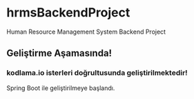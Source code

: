 # hrmsBackendProject
Human Resource Management System Backend Project

## Geliştirme Aşamasında!
### kodlama.io isterleri doğrultusunda geliştirilmektedir!

Spring Boot ile geliştirilmeye başlandı.
